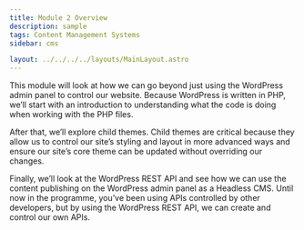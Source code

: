 ```yaml
---
title: Module 2 Overview
description: sample
tags: Content Management Systems
sidebar: cms

layout: ../../../../layouts/MainLayout.astro
---
```


This module will look at how we can go beyond just using the WordPress admin panel to control our website. Because WordPress is written in PHP, we’ll start with an introduction to understanding what the code is doing when working with the PHP files.

After that, we’ll explore child themes. Child themes are critical because they allow us to control our site’s styling and layout in more advanced ways and ensure our site’s core theme can be updated without overriding our changes.

Finally, we’ll look at the WordPress REST API and see how we can use the content publishing on the WordPress admin panel as a Headless CMS. Until now in the programme, you’ve been using APIs controlled by other developers, but by using the WordPress REST API, we can create and control our own APIs.
